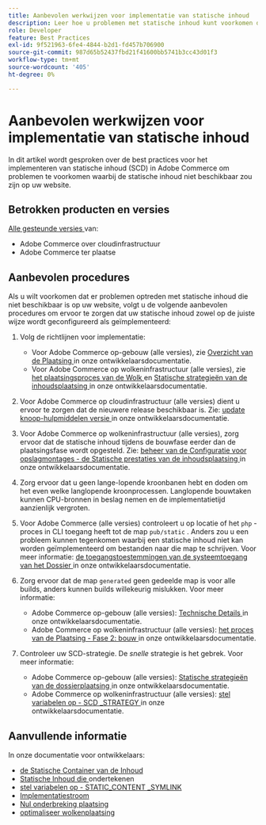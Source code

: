 ```yaml
---
title: Aanbevolen werkwijzen voor implementatie van statische inhoud
description: Leer hoe u problemen met statische inhoud kunt voorkomen die niet in uw Adobe Commerce-winkel worden weergegeven.
role: Developer
feature: Best Practices
exl-id: 9f521963-6fe4-4844-b2d1-fd457b706900
source-git-commit: 987d65b52437fbd21f41600bb5741b3cc43d01f3
workflow-type: tm+mt
source-wordcount: '405'
ht-degree: 0%

---
```


# Aanbevolen werkwijzen voor implementatie van statische inhoud

In dit artikel wordt gesproken over de best practices voor het implementeren van statische inhoud (SCD) in Adobe Commerce om problemen te voorkomen waarbij de statische inhoud niet beschikbaar zou zijn op uw website.

## Betrokken producten en versies

[ Alle gesteunde versies ](../../../release/versions.md) van:

* Adobe Commerce over cloudinfrastructuur
* Adobe Commerce ter plaatse

## Aanbevolen procedures

Als u wilt voorkomen dat er problemen optreden met statische inhoud die niet beschikbaar is op uw website, volgt u de volgende aanbevolen procedures om ervoor te zorgen dat uw statische inhoud zowel op de juiste wijze wordt geconfigureerd als geïmplementeerd:

1. Volg de richtlijnen voor implementatie:
   * Voor Adobe Commerce op-gebouw (alle versies), zie [ Overzicht van de Plaatsing ](../../../configuration/deployment/overview.md) in onze ontwikkelaarsdocumentatie.
   * Voor Adobe Commerce op wolkeninfrastructuur (alle versies), zie [ het plaatsingsproces van de Wolk ](https://experienceleague.adobe.com/nl/docs/commerce-cloud-service/user-guide/develop/deploy/process) en [ Statische strategieën van de inhoudsplaatsing ](https://experienceleague.adobe.com/nl/docs/commerce-cloud-service/user-guide/develop/deploy/static-content) in onze ontwikkelaarsdocumentatie.

1. Voor Adobe Commerce op cloudinfrastructuur (alle versies) dient u ervoor te zorgen dat de nieuwere release beschikbaar is. Zie: [ update knoop-hulpmiddelen versie ](https://experienceleague.adobe.com/nl/docs/commerce-cloud-service/user-guide/release-notes/ece-tools-package) in onze ontwikkelaarsdocumentatie.
1. Voor Adobe Commerce op wolkeninfrastructuur (alle versies), zorg ervoor dat de statische inhoud tijdens de bouwfase eerder dan de plaatsingsfase wordt opgesteld. Zie: [ beheer van de Configuratie voor opslagmontages - de Statische prestaties van de inhoudsplaatsing ](https://experienceleague.adobe.com/nl/docs/commerce-cloud-service/user-guide/configure-store/store-settings#cloud-confman-scd-over) in onze ontwikkelaarsdocumentatie.
1. Zorg ervoor dat u geen lange-lopende kroonbanen hebt en doden om het even welke langlopende kroonprocessen. Langlopende bouwtaken kunnen CPU-bronnen in beslag nemen en de implementatietijd aanzienlijk vergroten.
1. Voor Adobe Commerce (alle versies) controleert u op locatie of het `php` -proces in CLI toegang heeft tot de map `pub/static` . Anders zou u een probleem kunnen tegenkomen waarbij een statische inhoud niet kan worden geïmplementeerd om bestanden naar die map te schrijven. Voor meer informatie: [ de toegangstoestemmingen van de systeemtoegang van het Dossier ](https://experienceleague.adobe.com/docs/commerce-operations/configuration-guide/deployment/file-system-permissions.html?lang=nl-NL) in onze ontwikkelaarsdocumentatie.
1. Zorg ervoor dat de map `generated` geen gedeelde map is voor alle builds, anders kunnen builds willekeurig mislukken. Voor meer informatie:
   * Adobe Commerce op-gebouw (alle versies): [ Technische Details ](https://experienceleague.adobe.com/docs/commerce-operations/configuration-guide/deployment/technical-details.html?lang=nl-NL) in onze ontwikkelaarsdocumentatie.
   * Adobe Commerce op wolkeninfrastructuur (alle versies): [ het proces van de Plaatsing - Fase 2: bouw ](https://experienceleague.adobe.com/nl/docs/commerce-cloud-service/user-guide/develop/deploy/best-practices#cloud-deploy-over-phases-build) in onze ontwikkelaarsdocumentatie.

1. Controleer uw SCD-strategie. De *snelle* strategie is het gebrek. Voor meer informatie:
   * Adobe Commerce op-gebouw (alle versies): [ Statische strategieën van de dossierplaatsing ](https://experienceleague.adobe.com/docs/commerce-operations/configuration-guide/cli/static-view/static-view-file-strategy.html?lang=nl-NL) in onze ontwikkelaarsdocumentatie.
   * Adobe Commerce op wolkeninfrastructuur (alle versies): [ stel variabelen op - SCD \_STRATEGY ](https://experienceleague.adobe.com/nl/docs/commerce-cloud-service/user-guide/configure/env/stage/variables-deploy#scd_strategy) in onze ontwikkelaarsdocumentatie.

## Aanvullende informatie

In onze documentatie voor ontwikkelaars:

* [ de Statische Container van de Inhoud ](https://developer.adobe.com/commerce/admin-developer/pattern-library/containers/static-content/)
* [ Statische Inhoud die ](https://experienceleague.adobe.com/docs/commerce-operations/configuration-guide/cache/static-content-signing.html?lang=nl-NL) ondertekenen
* [ stel variabelen op - STATIC\_CONTENT \_SYMLINK ](https://experienceleague.adobe.com/nl/docs/commerce-cloud-service/user-guide/configure/env/stage/variables-deploy#static_content_symlink)
* [Implementatiestroom](../../../performance/deployment-flow.md)
* [ Nul onderbreking plaatsing ](https://experienceleague.adobe.com/nl/docs/commerce-cloud-service/user-guide/develop/deploy/reduce-downtime)
* [ optimaliseer wolkenplaatsing ](https://experienceleague.adobe.com/nl/docs/commerce-cloud-service/user-guide/develop/deploy/optimization)
